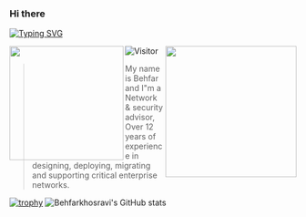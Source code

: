 
### Hi there 

<a href="https://git.io/typing-svg"><img src="https://readme-typing-svg.demolab.com?font=Fira+Code&pause=1000&color=6DDCCF&background=FF52BC00&width=610&lines=coding+as+art.+keep+open+source,+enjoy+open+source." alt="Typing SVG" /></a>

<img align='left' src="https://media.giphy.com/media/hvRJCLFzcasrR4ia7z/giphy.gif" width="200">

<img align='right' src="https://media.giphy.com/media/836HiJc7pgzy8iNXCn/giphy.gif" width="230" />

![Visitor](https://visitor-badge.laobi.icu/badge?page_id=behfarkhosravi.behfarkhosravi)

> My name is Behfar and I"m a Network & security advisor, Over 12 years of experience in designing, deploying, migrating and supporting critical enterprise networks.

[![trophy](https://github-profile-trophy.vercel.app/?username=behfarkhosravi&rank=-C,-B&no-bg=true&no-frame=true&theme=matrix&row=2&column=3&margin-w=15&margin-h=15)](https://github.com/ryo-ma/github-profile-trophy)
![Behfarkhosravi's GitHub stats](https://github-readme-stats.vercel.app/api?username=behfarkhosravi&show_icons=true&theme=dark&count_private=true)


 
